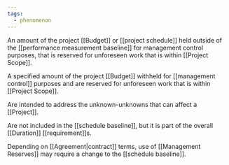 ```yaml
---
tags:
  - phenomenon
---
```

An amount of the project [[Budget]] or [[project schedule]] held outside of the [[performance measurement baseline]] for management control purposes, that is reserved for unforeseen work that is within [[Project Scope]].

A specified amount of the project [[Budget]] withheld for [[management control]] purposes and are reserved for unforeseen work that is within [[Project Scope]].

Are intended to address the unknown-unknowns that can affect a [[Project]].

Are not included in the [[schedule baseline]], but it is part of the overall [[Duration]] [[requirement]]s.

Depending on [[Agreement|contract]] terms, use of [[Management Reserves]] may require a change to the [[schedule baseline]].